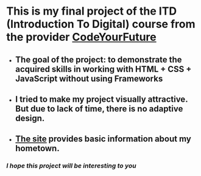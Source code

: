 # This is my final project of the ITD (Introduction To Digital) course from the provider [**CodeYourFuture**](https://codeyourfuture.io/)

- ## The goal of the project: to demonstrate the acquired skills in working with **HTML + CSS + JavaScript without using Frameworks**

- ## I tried to make my project visually attractive. But due to lack of time, there is no adaptive design.

- ## [**The site**](https://starishko-hometown.netlify.app/) provides basic information about my hometown.

### ***I hope this project will be interesting to you***
